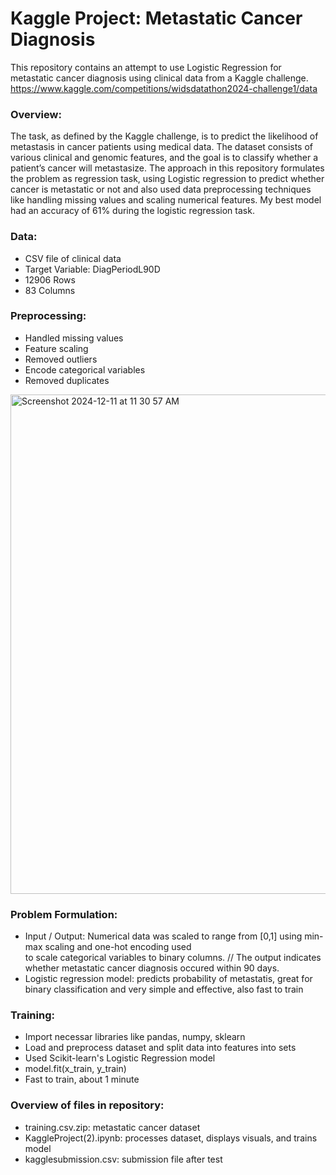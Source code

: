 # Kaggle Project: Metastatic Cancer Diagnosis


This repository contains an attempt to use Logistic Regression for metastatic cancer diagnosis using clinical data from a Kaggle challenge.
https://www.kaggle.com/competitions/widsdatathon2024-challenge1/data

### Overview:

The task, as defined by the Kaggle challenge, is to predict the likelihood of metastasis in cancer patients using medical data. The dataset consists of various clinical and genomic features, and the goal is to classify whether a patient’s cancer will metastasize. The approach in this repository formulates the problem as regression task, using Logistic regression to predict whether cancer is metastatic or not and also used data preprocessing techniques like handling missing values and scaling numerical features. My best model had an accuracy of 61% during the logistic regression task.
### Data:

- CSV file of clinical data
- Target Variable: DiagPeriodL90D
- 12906 Rows
- 83 Columns

### Preprocessing:

- Handled missing values
- Feature scaling
- Removed outliers
- Encode categorical variables
- Removed duplicates


<img width="799" alt="Screenshot 2024-12-11 at 11 30 57 AM" src="https://github.com/user-attachments/assets/c6ce7a08-0a77-47ad-8a5a-73bace955537" />


### Problem Formulation:

- Input / Output:
  Numerical data was scaled to range from [0,1] using min-max scaling and one-hot encoding used   
  to scale categorical variables to binary columns. //
  The output indicates whether metastatic cancer diagnosis occured within 90 days.
- Logistic regression model: predicts probability of metastatis,
  great for binary classification and very simple and effective,
  also fast to train
  
### Training:

- Import necessar libraries like pandas, numpy, sklearn
- Load and preprocess dataset and split data into features into sets
- Used Scikit-learn's Logistic Regression model
- model.fit(x_train, y_train)
- Fast to train, about 1 minute

### Overview of files in repository:

- training.csv.zip: metastatic cancer dataset
- KaggleProject(2).ipynb: processes dataset, displays visuals, and trains model
- kagglesubmission.csv: submission file after test



